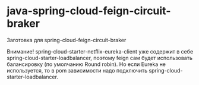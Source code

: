 # java-spring-cloud-feign-circuit-braker

Заготовка для spring-cloud-feign-circuit-braker

Внимание! spring-cloud-starter-netflix-eureka-client уже содержит в себе spring-cloud-starter-loadbalancer, поэтому feign сам будет использовать балансировку (по умолчанию Round robin). Но если Eureka не используется, то в pom зависимости надо подключить spring-cloud-starter-loadbalancer.
